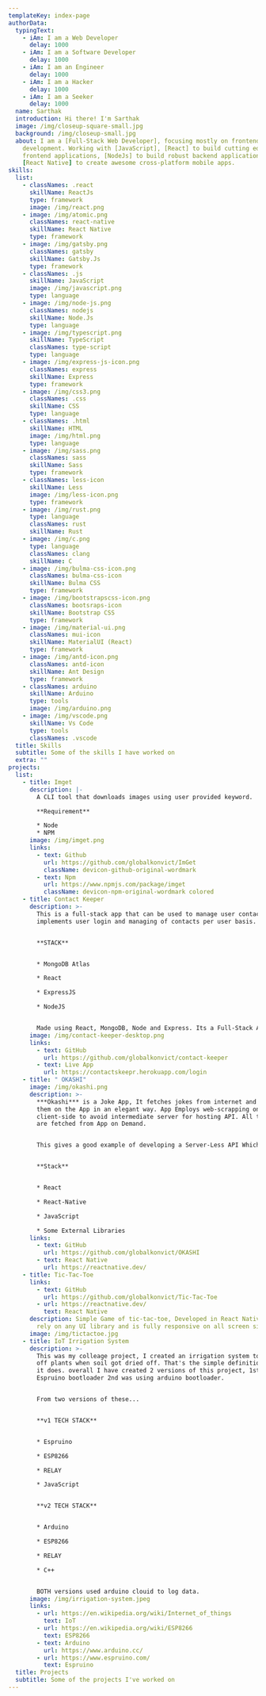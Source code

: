 ```yaml
---
templateKey: index-page
authorData:
  typingText:
    - iAm: I am a Web Developer
      delay: 1000
    - iAm: I am a Software Developer
      delay: 1000
    - iAm: I am an Engineer
      delay: 1000
    - iAm: I am a Hacker
      delay: 1000
    - iAm: I am a Seeker
      delay: 1000
  name: Sarthak
  introduction: Hi there! I'm Sarthak
  image: /img/closeup-square-small.jpg
  background: /img/closeup-small.jpg
  about: I am a [Full-Stack Web Developer], focusing mostly on frontend
    development. Working with [JavaScript], [React] to build cutting edge
    frontend applications, [NodeJs] to build robust backend applications, and
    [React Native] to create awesome cross-platform mobile apps.
skills:
  list:
    - classNames: .react
      skillName: ReactJs
      type: framework
      image: /img/react.png
    - image: /img/atomic.png
      classNames: react-native
      skillName: React Native
      type: framework
    - image: /img/gatsby.png
      classNames: gatsby
      skillName: Gatsby.Js
      type: framework
    - classNames: .js
      skillName: JavaScript
      image: /img/javascript.png
      type: language
    - image: /img/node-js.png
      classNames: nodejs
      skillName: Node.Js
      type: language
    - image: /img/typescript.png
      skillName: TypeScript
      classNames: type-script
      type: language
    - image: /img/express-js-icon.png
      classNames: express
      skillName: Express
      type: framework
    - image: /img/css3.png
      classNames: .css
      skillName: CSS
      type: language
    - classNames: .html
      skillName: HTML
      image: /img/html.png
      type: language
    - image: /img/sass.png
      classNames: sass
      skillName: Sass
      type: framework
    - classNames: less-icon
      skillName: Less
      image: /img/less-icon.png
      type: framework
    - image: /img/rust.png
      type: language
      classNames: rust
      skillName: Rust
    - image: /img/c.png
      type: language
      classNames: clang
      skillName: C
    - image: /img/bulma-css-icon.png
      classNames: bulma-css-icon
      skillName: Bulma CSS
      type: framework
    - image: /img/bootstrapscss-icon.png
      classNames: bootsraps-icon
      skillName: Bootstrap CSS
      type: framework
    - image: /img/material-ui.png
      classNames: mui-icon
      skillName: MaterialUI (React)
      type: framework
    - image: /img/antd-icon.png
      classNames: antd-icon
      skillName: Ant Design
      type: framework
    - classNames: arduino
      skillName: Arduino
      type: tools
      image: /img/arduino.png
    - image: /img/vscode.png
      skillName: Vs Code
      type: tools
      classNames: .vscode
  title: Skills
  subtitle: Some of the skills I have worked on
  extra: ""
projects:
  list:
    - title: Imget
      description: |-
        A CLI tool that downloads images using user provided keyword.

        **Requirement**

        * Node
        * NPM
      image: /img/imget.png
      links:
        - text: Github
          url: https://github.com/globalkonvict/ImGet
          className: devicon-github-original-wordmark
        - text: Npm
          url: https://www.npmjs.com/package/imget
          className: devicon-npm-original-wordmark colored
    - title: Contact Keeper
      description: >-
        This is a full-stack app that can be used to manage user contacts, it
        implements user login and managing of contacts per user basis.


        **STACK**


        * MongoDB Atlas

        * React

        * ExpressJS

        * NodeJS


        Made using React, MongoDB, Node and Express. Its a Full-Stack App based on MERN stack.
      image: /img/contact-keeper-desktop.png
      links:
        - text: GitHub
          url: https://github.com/globalkonvict/contact-keeper
        - text: Live App
          url: https://contactskeepr.herokuapp.com/login
    - title: " OKASHI"
      image: /img/okashi.png
      description: >-
        ***Okashi*** is a Joke App, It fetches jokes from internet and displays
        them on the App in an elegant way. App Employs web-scrapping on
        client-side to avoid intermediate server for hosting API. All the jokes
        are fetched from App on Demand.


        This gives a good example of developing a Server-Less API Which can cut down cost. Although employing client-side API communication may expose the developer API, although it can be avoided by taking further actions.


        **Stack**


        * React

        * React-Native

        * JavaScript

        * Some External Libraries
      links:
        - text: GitHub
          url: https://github.com/globalkonvict/OKASHI
        - text: React Native
          url: https://reactnative.dev/
    - title: Tic-Tac-Toe
      links:
        - text: GitHub
          url: https://github.com/globalkonvict/Tic-Tac-Toe
        - url: https://reactnative.dev/
          text: React Native
      description: Simple Game of tic-tac-toe, Developed in React Native. Does not
        rely on any UI library and is fully responsive on all screen sizes.
      image: /img/tictactoe.jpg
    - title: IoT Irrigation System
      description: >-
        This was my colleage project, I created an irrigation system to water
        off plants when soil got dried off. That's the simple definition of what
        it does. overall I have created 2 versions of this project, 1st used
        Espruino bootloader 2nd was using arduino bootloader. 


        From two versions of these...


        **v1 TECH STACK**


        * Espruino

        * ESP8266

        * RELAY

        * JavaScript


        **v2 TECH STACK**


        * Arduino

        * ESP8266

        * RELAY

        * C++


        BOTH versions used arduino clouid to log data.
      image: /img/irrigation-system.jpeg
      links:
        - url: https://en.wikipedia.org/wiki/Internet_of_things
          text: IoT
        - url: https://en.wikipedia.org/wiki/ESP8266
          text: ESP8266
        - text: Arduino
          url: https://www.arduino.cc/
        - url: https://www.espruino.com/
          text: Espruino
  title: Projects
  subtitle: Some of the projects I've worked on
---
```

